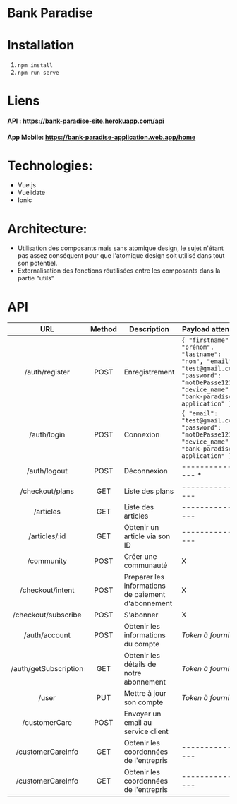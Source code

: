 # Bank Paradise

# Installation

1.  `npm install`
2.  `npm run serve`

# Liens

#### API : https://bank-paradise-site.herokuapp.com/api

#### App Mobile: https://bank-paradise-application.web.app/home

# Technologies:

- Vue.js
- Vuelidate
- Ionic

# Architecture:

- Utilisation des composants mais sans atomique design, le sujet n'étant pas assez conséquent pour que l'atomique design soit utilisé dans tout son potentiel.
- Externalisation des fonctions réutilisées entre les composants dans la partie "utils"

# API

|          URL          | Method | Description                                        | Payload attendue                                                                                                                                    |
| :-------------------: | :----: | -------------------------------------------------- | --------------------------------------------------------------------------------------------------------------------------------------------------- |
|    /auth/register     |  POST  | Enregistrement                                     | `{ "firstname": "prénom", "lastname": "nom", "email": "test@gmail.com", "password": "motDePasse123?", "device_name": "bank-paradise-application" }` |
|      /auth/login      |  POST  | Connexion                                          | `{ "email": "test@gmail.com", "password": "motDePasse123?", "device_name": "bank-paradise-application" }`                                           |
|     /auth/logout      |  POST  | Déconnexion                                        | ---------------- \*                                                                                                                                 |
|    /checkout/plans    |  GET   | Liste des plans                                    | ----------------                                                                                                                                    | ---------------- |
|       /articles       |  GET   | Liste des articles                                 | ----------------                                                                                                                                    |
|     /articles/:id     |  GET   | Obtenir un article via son ID                      | ----------------                                                                                                                                    |
|      /community       |  POST  | Créer une communauté                               | X                                                                                                                                                   |
|   /checkout/intent    |  POST  | Preparer les informations de paiement d'abonnement | X                                                                                                                                                   |
|  /checkout/subscribe  |  POST  | S'abonner                                          | X                                                                                                                                                   |
|     /auth/account     |  POST  | Obtenir les informations du compte                 | _Token à fournir_                                                                                                                                   |
| /auth/getSubscription |  GET   | Obtenir les détails de notre abonnement            | _Token à fournir_                                                                                                                                   |
|         /user         |  PUT   | Mettre à jour son compte                           | _Token à fournir_                                                                                                                                   |
|     /customerCare     |  POST  | Envoyer un email au service client                 |                                                                                                                                                     |
|   /customerCareInfo   |  GET   | Obtenir les coordonnées de l'entrepris             | ----------------                                                                                                                                    |
|   /customerCareInfo   |  GET   | Obtenir les coordonnées de l'entrepris             | ----------------                                                                                                                                    |
